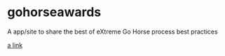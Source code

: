 # gohorseawards
A app/site to share the best of eXtreme Go Horse process best practices


[a link](gohorseawards.com)
